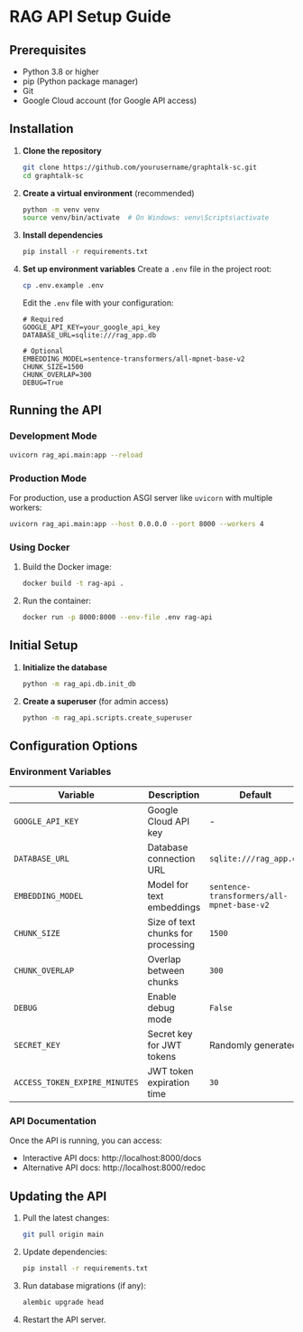 # RAG API Setup Guide

## Prerequisites

- Python 3.8 or higher
- pip (Python package manager)
- Git
- Google Cloud account (for Google API access)

## Installation

1. **Clone the repository**
   ```bash
   git clone https://github.com/yourusername/graphtalk-sc.git
   cd graphtalk-sc
   ```

2. **Create a virtual environment** (recommended)
   ```bash
   python -m venv venv
   source venv/bin/activate  # On Windows: venv\Scripts\activate
   ```

3. **Install dependencies**
   ```bash
   pip install -r requirements.txt
   ```

4. **Set up environment variables**
   Create a `.env` file in the project root:
   ```bash
   cp .env.example .env
   ```
   Edit the `.env` file with your configuration:
   ```
   # Required
   GOOGLE_API_KEY=your_google_api_key
   DATABASE_URL=sqlite:///rag_app.db
   
   # Optional
   EMBEDDING_MODEL=sentence-transformers/all-mpnet-base-v2
   CHUNK_SIZE=1500
   CHUNK_OVERLAP=300
   DEBUG=True
   ```

## Running the API

### Development Mode
```bash
uvicorn rag_api.main:app --reload
```

### Production Mode
For production, use a production ASGI server like `uvicorn` with multiple workers:
```bash
uvicorn rag_api.main:app --host 0.0.0.0 --port 8000 --workers 4
```

### Using Docker
1. Build the Docker image:
   ```bash
   docker build -t rag-api .
   ```

2. Run the container:
   ```bash
   docker run -p 8000:8000 --env-file .env rag-api
   ```

## Initial Setup

1. **Initialize the database**
   ```bash
   python -m rag_api.db.init_db
   ```

2. **Create a superuser** (for admin access)
   ```bash
   python -m rag_api.scripts.create_superuser
   ```

## Configuration Options

### Environment Variables

| Variable | Description | Default |
|----------|-------------|---------|
| `GOOGLE_API_KEY` | Google Cloud API key | - |
| `DATABASE_URL` | Database connection URL | `sqlite:///rag_app.db` |
| `EMBEDDING_MODEL` | Model for text embeddings | `sentence-transformers/all-mpnet-base-v2` |
| `CHUNK_SIZE` | Size of text chunks for processing | `1500` |
| `CHUNK_OVERLAP` | Overlap between chunks | `300` |
| `DEBUG` | Enable debug mode | `False` |
| `SECRET_KEY` | Secret key for JWT tokens | Randomly generated |
| `ACCESS_TOKEN_EXPIRE_MINUTES` | JWT token expiration time | `30` |

### API Documentation
Once the API is running, you can access:
- Interactive API docs: http://localhost:8000/docs
- Alternative API docs: http://localhost:8000/redoc

## Updating the API

1. Pull the latest changes:
   ```bash
   git pull origin main
   ```

2. Update dependencies:
   ```bash
   pip install -r requirements.txt
   ```

3. Run database migrations (if any):
   ```bash
   alembic upgrade head
   ```

4. Restart the API server.
